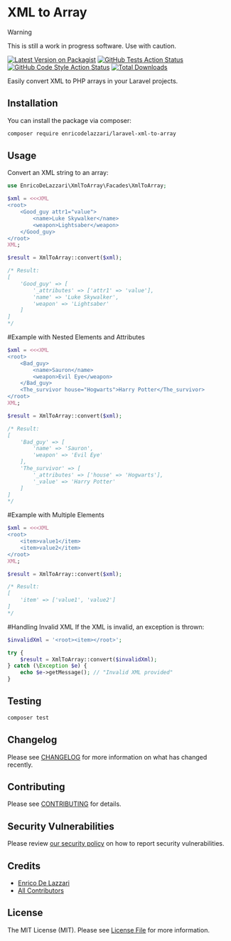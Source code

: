 # XML to Array

> [!WARNING]  
> This is still a work in progress software. Use with caution.

[![Latest Version on Packagist](https://img.shields.io/packagist/v/enricodelazzari/laravel-xml-to-array.svg?style=flat-square)](https://packagist.org/packages/enricodelazzari/laravel-xml-to-array)
[![GitHub Tests Action Status](https://img.shields.io/github/actions/workflow/status/enricodelazzari/laravel-xml-to-array/run-tests.yml?branch=main&label=tests&style=flat-square)](https://github.com/enricodelazzari/laravel-xml-to-array/actions?query=workflow%3Arun-tests+branch%3Amain)
[![GitHub Code Style Action Status](https://img.shields.io/github/actions/workflow/status/enricodelazzari/laravel-xml-to-array/fix-php-code-style-issues.yml?branch=main&label=code%20style&style=flat-square)](https://github.com/enricodelazzari/laravel-xml-to-array/actions?query=workflow%3A"Fix+PHP+code+style+issues"+branch%3Amain)
[![Total Downloads](https://img.shields.io/packagist/dt/enricodelazzari/laravel-xml-to-array.svg?style=flat-square)](https://packagist.org/packages/enricodelazzari/laravel-xml-to-array)

Easily convert XML to PHP arrays in your Laravel projects.

## Installation

You can install the package via composer:

```bash
composer require enricodelazzari/laravel-xml-to-array
```

## Usage

Convert an XML string to an array:

```php
use EnricoDeLazzari\XmlToArray\Facades\XmlToArray;

$xml = <<<XML
<root>
    <Good_guy attr1="value">
        <name>Luke Skywalker</name>
        <weapon>Lightsaber</weapon>
    </Good_guy>
</root>
XML;

$result = XmlToArray::convert($xml);

/* Result:
[
    'Good_guy' => [
        '_attributes' => ['attr1' => 'value'],
        'name' => 'Luke Skywalker',
        'weapon' => 'Lightsaber'
    ]
]
*/

```

#Example with Nested Elements and Attributes
```php
$xml = <<<XML
<root>
    <Bad_guy>
        <name>Sauron</name>
        <weapon>Evil Eye</weapon>
    </Bad_guy>
    <The_survivor house="Hogwarts">Harry Potter</The_survivor>
</root>
XML;

$result = XmlToArray::convert($xml);

/* Result:
[
    'Bad_guy' => [
        'name' => 'Sauron',
        'weapon' => 'Evil Eye'
    ],
    'The_survivor' => [
        '_attributes' => ['house' => 'Hogwarts'],
        '_value' => 'Harry Potter'
    ]
]
*/
```
#Example with Multiple Elements
```php
$xml = <<<XML
<root>
    <item>value1</item>
    <item>value2</item>
</root>
XML;

$result = XmlToArray::convert($xml);

/* Result:
[
    'item' => ['value1', 'value2']
]
*/
```
#Handling Invalid XML
If the XML is invalid, an exception is thrown:
```php
$invalidXml = '<root><item></root>';

try {
    $result = XmlToArray::convert($invalidXml);
} catch (\Exception $e) {
    echo $e->getMessage(); // "Invalid XML provided"
}
```
## Testing

```bash
composer test
```

## Changelog

Please see [CHANGELOG](CHANGELOG.md) for more information on what has changed recently.

## Contributing

Please see [CONTRIBUTING](CONTRIBUTING.md) for details.

## Security Vulnerabilities

Please review [our security policy](../../security/policy) on how to report security vulnerabilities.

## Credits

- [Enrico De Lazzari](https://github.com/enricodelazzari)
- [All Contributors](../../contributors)

## License

The MIT License (MIT). Please see [License File](LICENSE.md) for more information.
